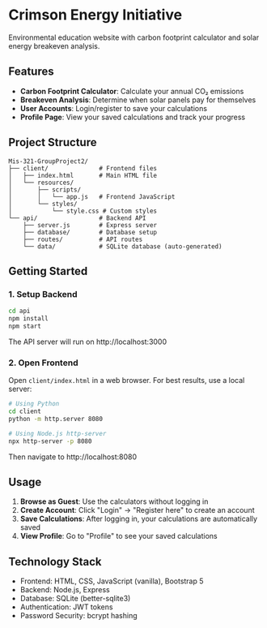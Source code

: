 # Crimson Energy Initiative

Environmental education website with carbon footprint calculator and solar energy breakeven analysis.

## Features

- **Carbon Footprint Calculator**: Calculate your annual CO₂ emissions
- **Breakeven Analysis**: Determine when solar panels pay for themselves
- **User Accounts**: Login/register to save your calculations
- **Profile Page**: View your saved calculations and track your progress

## Project Structure

```
Mis-321-GroupProject2/
├── client/              # Frontend files
│   ├── index.html       # Main HTML file
│   └── resources/
│       ├── scripts/
│       │   └── app.js   # Frontend JavaScript
│       └── styles/
│           └── style.css # Custom styles
└── api/                 # Backend API
    ├── server.js        # Express server
    ├── database/        # Database setup
    ├── routes/          # API routes
    └── data/            # SQLite database (auto-generated)
```

## Getting Started

### 1. Setup Backend

```bash
cd api
npm install
npm start
```

The API server will run on http://localhost:3000

### 2. Open Frontend

Open `client/index.html` in a web browser. For best results, use a local server:

```bash
# Using Python
cd client
python -m http.server 8080

# Using Node.js http-server
npx http-server -p 8080
```

Then navigate to http://localhost:8080

## Usage

1. **Browse as Guest**: Use the calculators without logging in
2. **Create Account**: Click "Login" → "Register here" to create an account
3. **Save Calculations**: After logging in, your calculations are automatically saved
4. **View Profile**: Go to "Profile" to see your saved calculations

## Technology Stack

- Frontend: HTML, CSS, JavaScript (vanilla), Bootstrap 5
- Backend: Node.js, Express
- Database: SQLite (better-sqlite3)
- Authentication: JWT tokens
- Password Security: bcrypt hashing

